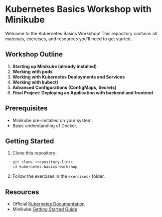 # Kubernetes Basics Workshop with Minikube

Welcome to the Kubernetes Basics Workshop! This repository contains all materials, exercises, and resources you'll need to get started.

## Workshop Outline
1. **Starting up Minikube (already installed)**
2. **Working with pods**
3. **Working with Kubernetes Deployments and Services**
4. **Working with kubectl**
5. **Advanced Configurations (ConfigMaps, Secrets)**
6. **Final Project: Deploying an Application with backend and frontend**

## Prerequisites
- Minikube pre-installed on your system.
- Basic understanding of Docker.

## Getting Started
1. Clone this repository:  
   ```bash
   git clone <repository-link>
   cd kubernetes-basics-workshop
   ```
2. Follow the exercises in the `exercises/` folder.

## Resources
- Official [Kubernetes Documentation](https://kubernetes.io/docs/)
- Minikube [Getting Started Guide](https://minikube.sigs.k8s.io/docs/start/)
